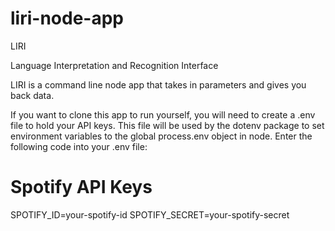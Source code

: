 # liri-node-app
LIRI

Language Interpretation and Recognition Interface

LIRI is a command line node app that takes in parameters and gives you back data.

If you want to clone this app to run yourself, you will need to create a .env file to hold your API keys. This file will be used by the dotenv package to set environment variables to the global process.env object in node. Enter the following code into your .env file:

# Spotify API Keys
SPOTIFY_ID=your-spotify-id
SPOTIFY_SECRET=your-spotify-secret


